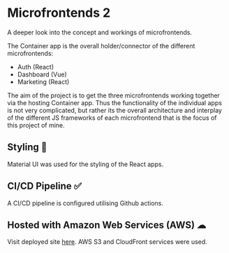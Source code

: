 # Microfrontends 2

A deeper look into the concept and workings of microfrontends. 

The Container app is the overall holder/connector of the different microfrontends:
- Auth (React)
- Dashboard (Vue)
- Marketing (React) 

The aim of the project is to get the three microfrontends working together via the hosting Container app. 
Thus the functionality of the individual apps is not very complicated, but rather its the overall architecture and interplay of the different JS frameworks of each microfrontend that is the focus of this project of mine.  

## Styling 🎨

 Material UI was used for the styling of the React apps.

## CI/CD Pipeline ✅

A CI/CD pipeline is configured utilising Github actions.

## Hosted with Amazon Web Services (AWS) ☁
Visit deployed site [here](https://d73a36fic7wcj.cloudfront.net/).
AWS S3 and CloudFront services were used. 